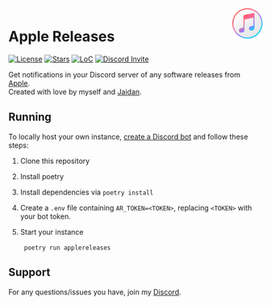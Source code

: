 <img src="./img/logo.png" alt="Apple Releases Logo" title="Apple Releases" align="right" height="60"/>

# Apple Releases

[![License](https://img.shields.io/github/license/m1stadev/AppleReleases)](https://github.com/m1stadev/AppleReleases/blob/master/LICENSE)
[![Stars](https://img.shields.io/github/stars/m1stadev/AppleReleases)](https://github.com/m1stadev/AppleReleases/stargazers)
[![LoC](https://img.shields.io/tokei/lines/github/m1stadev/AppleReleases)](https://github.com/m1stadev/AppleReleases)
[![Discord Invite](https://img.shields.io/badge/Discord-Invite%20AppleReleases-%237289DA)](https://m1sta.xyz/applereleases)

Get notifications in your Discord server of any software releases from [Apple](https://developer.apple.com/news/releases/).  
Created with love by myself and [Jaidan](https://github.com/ja1dan).

## Running
To locally host your own instance, [create a Discord bot](https://discord.com/developers) and follow these steps:

1. Clone this repository

2. Install poetry

3. Install dependencies via `poetry install`

3. Create a `.env` file containing `AR_TOKEN=<TOKEN>`, replacing `<TOKEN>` with your bot token.

4. Start your instance

        poetry run applereleases

## Support
For any questions/issues you have, join my [Discord](https://m1sta.xyz/discord).
